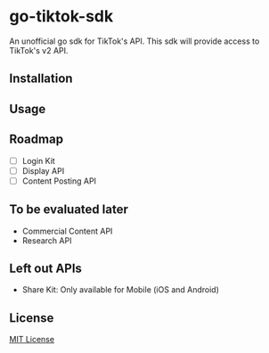 # go-tiktok-sdk
An unofficial go sdk for TikTok's API. This sdk will provide access to TikTok's v2 API.

## Installation

## Usage

## Roadmap
- [ ] Login Kit
- [ ] Display API
- [ ] Content Posting API

## To be evaluated later
- Commercial Content API
- Research API

## Left out APIs
- Share Kit: Only available for Mobile (iOS and Android)

## License
[MIT License](LICENSE)
